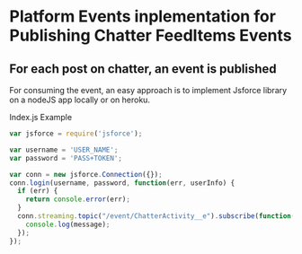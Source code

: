 # Platform Events inplementation for Publishing Chatter FeedItems Events 

## For each post on chatter, an event is published

For consuming the event, an easy approach is to implement Jsforce library on a nodeJS app locally or on heroku.

Index.js Example

```JavaScript
var jsforce = require('jsforce');

var username = 'USER_NAME';
var password = 'PASS+TOKEN';

var conn = new jsforce.Connection({});
conn.login(username, password, function(err, userInfo) {
  if (err) { 
    return console.error(err); 
  }
  conn.streaming.topic("/event/ChatterActivity__e").subscribe(function(message) {
    console.log(message);
  });
});
```

